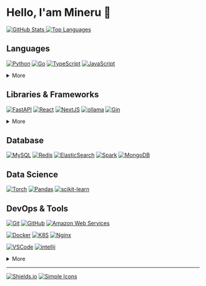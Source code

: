 # **Hello, I'am Mineru 👋**

[![GitHub Stats] ![Top Languages]](https://github.com/anuraghazra/github-readme-stats "GitHub Readme Stats")

## Languages

[![Python]](https://www.python.org/)
[![Go]](https://go.dev/)
[![TypeScript]](https://www.typescriptlang.org/)
[![JavaScript]](https://www.ecma-international.org/publications/standards/Ecma-262.htm)

<details>
  <summary>More</summary>
  
  [![Java]](https://openjdk.java.net/)
  [![Php]](https://www.php.net/)
  [![C++]](https://isocpp.org/)
  
</details>

## Libraries & Frameworks

[![FastAPI]](https://fastapi.tiangolo.com/)
[![React]](https://reactjs.org/)
[![NextJS]](https://reactjs.org/)
[![ollama]](https://ollama.com/)
[![Gin]](https://gin-gonic.com/)

<details>
  <summary>More</summary>
  
  [![Webpack]](https://webpack.js.org/)
  [![React Query]](https://react-query.tanstack.com/)
  [![Zustand]](https://zustand-demo.pmnd.rs/)
  [![Recoil]](https://recoiljs.org/)
  [![MobX]](https://mobx.js.org/)
  [![Lodash]](https://lodash.com/)
  [![Storybook]](https://storybook.js.org/)
  [![PlayWright]](https://playwright.dev/)
  
  [![React Native]](https://reactnative.dev/)
  [![Expo]](https://expo.io/)
  
  [![NestJS]](https://nextjs.org/)
  [![Express]](https://expressjs.com/)
  [![Swagger]](https://swagger.io/)
  [![Socket.IO]](https://socket.io/)
  
  [![spring boot]](https://spring.io/projects/spring-boot)
</details>

## Database

[![MySQL]](https://mysql.com/)
[![Redis]](https://redis.io/)
[![ElasticSearch]](https://www.elastic.co/kr/elasticsearch/)
[![Spark]](https://spark.apache.org/)
[![MongoDB]](https://www.mongodb.com/)

## Data Science

[![Torch]](https://pytorch.org/)
[![Pandas]](https://pandas.pydata.org/)
[![scikit-learn]](https://scikit-learn.org/stable/)


## DevOps & Tools

[![Git]](https://git-scm.com/)
[![GitHub]](https://github.com/)
[![Amazon Web Services]](https://aws.amazon.com/)

[![Docker]](https://www.docker.com/)
[![K8S]](https://kubernetes.io/)
[![Nginx]](https://www.nginx.com/)

[![VSCode]](https://code.visualstudio.com/)
[![intellij]](https://www.jetbrains.com/idea/)

<details>
  <summary>More</summary>

[![Google Tag Manager]](https://marketingplatform.google.com/about/tag-manager/)
[![Google Analytics]](https://marketingplatform.google.com/about/analytics/)
[![Ubuntu]](https://ubuntu.com/)


</details>

---

[![Shields.io]](https://shields.io/)
[![Simple Icons]](https://simpleicons.org/)

<!-- Badge Links -->
<!-- https://img.shields.io/static/v1?style=flat-square&label=&message=&labelColor=&color=&logoColor=&logo= -->

<!-- Header -->

[github stats]: https://github-readme-stats.vercel.app/api?username=Mineru98&title_color=5f4b8b&text_color=f0eee9&icon_color=00abc0&bg_color=212121&hide_border=true&hide_title=true&theme=&show_icons=true&include_all_commits=true&count_private=true&line_height=24
[top languages]: https://github-readme-stats.vercel.app/api/top-langs?username=Mineru98&title_color=5f4b8b&text_color=f0eee9&icon_color=00abc0&bg_color=212121&hide_border=true&hide_title=true&layout=compact&langs_count=8&hide=html,css,tex
[github trophy]: https://github-profile-trophy.vercel.app/?username=Mineru98&theme=onedark&column=7&row=1&no-frame=true

<!-- Body -->

[typescript]: https://img.shields.io/static/v1?style=flat-square&labelColor=eeeeee&color=3178c6&logoColor=3178c6&label=&message=TypeScript&logo=typescript&#3178C6
[python]: https://img.shields.io/static/v1?style=flat-square&labelColor=eeeeee&color=3776ab&logoColor=3776ab&label=&message=Python&logo=python&#3776AB
[javascript]: https://img.shields.io/static/v1?style=flat-square&labelColor=eeeeee&color=f7df1e&logoColor=f7df1e&label=&message=JavaScript&logo=javascript&#F7DF1E
[java]: https://img.shields.io/static/v1?style=flat-square&labelColor=eeeeee&color=007396&logoColor=007396&label=&message=Java&logo=openjdk
[go]: https://img.shields.io/static/v1?style=flat-square&labelColor=eeeeee&color=00add8&logoColor=00add8&label=&message=Go&logo=go&#00ADD8
[c++]: https://img.shields.io/static/v1?style=flat-square&labelColor=eeeeee&color=00599c&logoColor=00599c&label=&message=C%2B%2B&logo=c%2B%2B&#00599C
[php]: https://img.shields.io/static/v1?style=flat-square&labelColor=eeeeee&color=777BB4&logoColor=777BB4&label=&message=Php&logo=php&#777BB4
[FastAPI]: https://img.shields.io/static/v1?style=flat-square&labelColor=eeeeee&color=009485&logoColor=009485&label=&message=FastAPI&logo=fastapi&#009485

[react]: https://img.shields.io/static/v1?style=flat-square&labelColor=000000&color=61dafb&logoColor=61dafb&label=&message=React&logo=react&#61DAFB
[nextjs]: https://img.shields.io/static/v1?style=flat-square&labelColor=eeeeee&color=000000&logoColor=000000&label=&message=Next.JS&logo=next.js
[webpack]: https://img.shields.io/static/v1?style=flat-square&labelColor=eeeeee&color=8DD6F9&logoColor=8DD6F9&label=&message=Webpack&logo=webpack&#000000
[react query]: https://img.shields.io/static/v1?style=flat-square&labelColor=eeeeee&color=FF4154&logoColor=FF4154&label=&message=ReactQuery&logo=reactquery&#000000
[mobx]: https://img.shields.io/static/v1?style=flat-square&labelColor=eeeeee&color=FF9955&logoColor=FF9955&label=&message=MobX&logo=mobx&#000000
[recoil]: https://img.shields.io/static/v1?style=flat-square&labelColor=eeeeee&color=3578E5&logoColor=3578E5&label=&message=recoil&logo=recoil&#3578E5
[zustand]: https://img.shields.io/static/v1?style=flat-square&labelColor=eeeeee&color=000&logoColor=000&label=&message=zustand&logo=redux&#000
[lodash]: https://img.shields.io/static/v1?style=flat-square&labelColor=eeeeee&color=3492FF&logoColor=3492FF&label=&message=Lodash&logo=lodash&#000000
[storybook]: https://img.shields.io/static/v1?style=flat-square&labelColor=eeeeee&color=ff4785&logoColor=ff4785&label=&message=Storybook&logo=storybook&#FF4785
[gin]: https://img.shields.io/static/v1?style=flat-square&labelColor=eeeeee&color=00add8&logoColor=00add8&label=&message=Go&logo=gin&#00ADD8
[spark]: https://img.shields.io/static/v1?style=flat-square&labelColor=eeeeee&color=E25A1C&logoColor=E25A1C&label=&message=Spark&logo=apachespark&#00ADD8
[playwright]: https://img.shields.io/static/v1?style=flat-square&labelColor=eeeeee&color=44BA4A&logoColor=44BA4A&label=&message=playwright&logo=jest&#44BA4A
[ollama]: https://img.shields.io/static/v1?style=flat-square&labelColor=eeeeee&color=000000&logoColor=000000&label=&message=Ollama&logo=ollama

[react native]: https://img.shields.io/static/v1?style=flat-square&labelColor=eeeeee&color=61dafb&logoColor=61dafb&label=&message=React%20Native&logo=react&#61DAFB
[expo]: https://img.shields.io/static/v1?style=flat-square&labelColor=eeeeee&color=000020&logoColor=000020&label=&message=Expo&logo=expo&#000020

[nestjs]: https://img.shields.io/static/v1?style=flat-square&labelColor=eeeeee&color=e0234e&logoColor=e0234e&label=&message=NestJS&logo=nestjs&#E0234E
[express]: https://img.shields.io/static/v1?style=flat-square&labelColor=eeeeee&color=000000&logoColor=000000&label=&message=Express&logo=express&#000000
[socket.io]: https://img.shields.io/static/v1?style=flat-square&labelColor=eeeeee&color=000000&logoColor=000000&label=&message=Socket.IO&logo=socketdotio&#000000
[swagger]: https://img.shields.io/static/v1?style=flat-square&labelColor=eeeeee&color=85ea2d&logoColor=85ea2d&label=&message=Swagger&logo=swagger&#85EA2D

[spring boot]: https://img.shields.io/static/v1?style=flat-square&labelColor=ffffff&color=6db33f&logoColor=6db33f&label=&message=Spring-Boot&logo=spring-boot

[mysql]: https://img.shields.io/static/v1?style=flat-square&labelColor=eeeeee&color=%234479A1&logoColor=%234479A1&label=&message=MySQL&logo=mysql
[redis]: https://img.shields.io/static/v1?style=flat-square&labelColor=eeeeee&color=dc382d&logoColor=dc382d&label=&message=Redis&logo=redis&#DC382D
[mongodb]: https://img.shields.io/static/v1?style=flat-square&labelColor=eeeeee&color=47a248&logoColor=47a248&label=&message=MongoDB&logo=mongodb&#47A248
[neo4j]: https://img.shields.io/static/v1?style=flat-square&labelColor=eeeeee&color=058aff&logoColor=058aff&label=&message=Neo4J&logo=neo4j
[elasticsearch]: https://img.shields.io/static/v1?style=flat-square&labelColor=eeeeee&color=%23005571&logoColor=%23005571&label=&message=ElasticSearch&logo=elasticsearch
[fluentd]: https://img.shields.io/static/v1?style=flat-square&labelColor=eeeeee&color=0E83C8&logoColor=0E83C8&label=&message=Fluentd&logo=fluentd&#000000
[hadoop]: https://img.shields.io/static/v1?style=flat-square&labelColor=eeeeee&color=66CCFF&logoColor=000000&label=&message=Hadoop&logo=apachehadoop&#000000

[tensorflow]: https://img.shields.io/static/v1?style=flat-square&labelColor=eeeeee&color=ff6f00&logoColor=ff6f00&label=&message=TensorFlow&logo=tensorflow&#FF6F00
[keras]: https://img.shields.io/static/v1?style=flat-square&labelColor=eeeeee&color=d00000&logoColor=d00000&label=&message=Keras&logo=keras&#D00000
[pandas]: https://img.shields.io/static/v1?style=flat-square&labelColor=eeeeee&color=150458&logoColor=150458&label=&message=Pandas&logo=pandas&#150458
[scikit-learn]: https://img.shields.io/static/v1?style=flat-square&labelColor=eeeeee&color=f7931e&logoColor=f7931e&label=&message=scikit-learn&logo=scikit-learn&#F7931E
[torch]: https://img.shields.io/static/v1?style=flat-square&labelColor=eeeeee&color=EE4C2C&logoColor=EE4C2C&label=&message=PyTorch&logo=PyTorch&#EE4C2C

[git]: https://img.shields.io/static/v1?style=flat-square&labelColor=eeeeee&color=f05032&logoColor=f05032&label=&message=Git&logo=git&#F05032
[github]: https://img.shields.io/static/v1?style=flat-square&labelColor=eeeeee&color=181717&logoColor=181717&label=&message=GitHub&logo=github&#181717
[amazon web services]: https://img.shields.io/static/v1?style=flat-square&labelColor=eeeeee&color=232f3e&logoColor=232f3e&label=&message=Amazon%20Web%20Services&logo=amazon-aws&#232F3E

[docker]: https://img.shields.io/static/v1?style=flat-square&labelColor=eeeeee&color=2496ed&logoColor=2496ed&label=&message=Docker&logo=docker&#2496ED
[k8s]: https://img.shields.io/static/v1?style=flat-square&labelColor=eeeeee&color=%23326CE5&logoColor=%23326CE5&label=&message=Kubernetes&logo=kubernetes&#000000
[nginx]: https://img.shields.io/static/v1?style=flat-square&labelColor=eeeeee&color=009639&logoColor=009639&label=&message=Nginx&logo=nginx&#000000

[vscode]: https://img.shields.io/static/v1?style=flat-square&labelColor=eeeeee&color=007acc&logoColor=007acc&label=&message=Visual%20Studio%20Code&logo=visual-studio-code&#007ACC
[intellij]: https://img.shields.io/static/v1?style=flat-square&labelColor=eeeeee&color=000000&logoColor=000000&label=&message=IntelliJ&logo=intellijidea&#000000

[google tag manager]: https://img.shields.io/static/v1?style=flat-square&labelColor=eeeeee&color=246fdb&logoColor=246fdb&label=&message=GTM&logo=google&tag-manager&#246FDB
[google analytics]: https://img.shields.io/static/v1?style=flat-square&labelColor=eeeeee&color=e37400&logoColor=e37400&label=&message=GA&logo=google-analytics&#E37400
[ubuntu]: https://img.shields.io/static/v1?style=flat-square&labelColor=eeeeee&color=e95420&logoColor=e95420&label=&message=Ubuntu&logo=ubuntu&#E95420

<!-- Footer -->

[shields.io]: https://img.shields.io/static/v1?style=flat-square&labelColor=eeeeee&color=000000&logoColor=000000&label=&message=Shields.io&logo=shieldsdotio&#000000
[simple icons]: https://img.shields.io/static/v1?style=flat-square&labelColor=eeeeee&color=111111&logoColor=111111&label=&message=Simple%20Icons&logo=simple-icons&#111111
